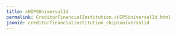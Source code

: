 ```yaml
---
title: cHIPSUniversalId
permalink: CreditorFinancialInstitution.cHIPSUniversalId.html
jsonid: creditorfinancialinstitution_chipsuniversalid
---
```

